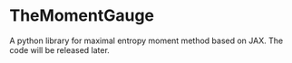 # TheMomentGauge
A python library for maximal entropy moment method based on JAX. The code will be released later.
